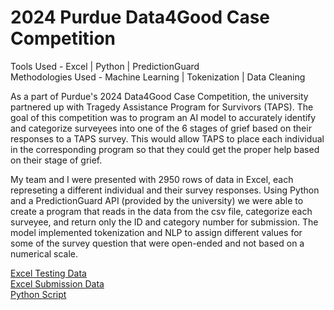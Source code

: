 # 2024 Purdue Data4Good Case Competition

Tools Used - Excel \| Python \| PredictionGuard <br />
Methodologies Used - Machine Learning \| Tokenization \| Data Cleaning

As a part of Purdue's 2024 Data4Good Case Competition, the university partnered up with Tragedy Assistance Program for Survivors (TAPS). The goal of this competition was to program an AI model to accurately identify and categorize surveyees into one of the 6 stages of grief based on their responses to a TAPS survey. This would allow TAPS to place each individual in the corresponding program so that they could get the proper help based on their stage of grief.

My team and I were presented with 2950 rows of data in Excel, each represeting a different individual and their survey responses. Using Python and a PredictionGuard API (provided by the university) we were able to create a program that reads in the data from the csv file, categorize each surveyee, and return only the ID and category number for submission. The model implemented tokenization and NLP to assign different values for some of the survey question that were open-ended and not based on a numerical scale. 

[Excel Testing Data](https://1drv.ms/x/c/abd0fef50200edb3/EbxUPrxiP4pGnrX00qy3rWsBzFkzx2ptcg4ISzN96l7NhQ?e=jZe3Xg)<br />
[Excel Submission Data](https://1drv.ms/x/c/abd0fef50200edb3/Ec86YaGwKLlMhxXanUWiCckBOaaV285KEY-0HQ3cWdVweQ?e=10sq4n)<br />
[Python Script](/pages/pages_Data4Good_Case_Comp.ipynb)
